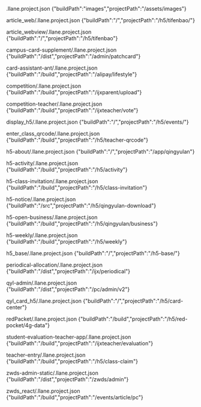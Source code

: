 .llane.project.json
{"buildPath":"images","projectPath":"/assets/images"}

article_web/.llane.project.json
{"buildPath":"/","projectPath":"/h5/tifenbao/"}

article_webview/.llane.project.json
{"buildPath":"/","projectPath":"/h5/tifenbao"}

campus-card-supplement/.llane.project.json
{"buildPath":"/dist","projectPath":"/admin/patchcard"}

card-assistant-ant/.llane.project.json
{"buildPath":"/build","projectPath":"/alipay/lifestyle"}

competition/.llane.project.json
{"buildPath":"/build","projectPath":"/ijxparent/upload"}

competition-teacher/.llane.project.json
{"buildPath":"/build","projectPath":"/ijxteacher/vote"}

display_h5/.llane.project.json
{"buildPath":"/","projectPath":"/h5/events/"}

enter_class_qrcode/.llane.project.json
{"buildPath":"/build","projectPath":"/h5/teacher-qrcode"}

h5-about/.llane.project.json
{"buildPath":"/","projectPath":"/app/qingyulan"}

h5-activity/.llane.project.json
{"buildPath":"/build","projectPath":"/h5/activity"}

h5-class-invitation/.llane.project.json
{"buildPath":"/build","projectPath":"/h5/class-invitation"}

h5-notice/.llane.project.json
{"buildPath":"/src","projectPath":"/h5/qingyulan-download"}

h5-open-business/.llane.project.json
{"buildPath":"/build","projectPath":"/h5/qingyulan/business"}

h5-weekly/.llane.project.json
{"buildPath":"/build","projectPath":"/h5/weekly"}

h5_base/.llane.project.json
{"buildPath":"/","projectPath":"/h5-base/"}

periodical-allocation/.llane.project.json
{"buildPath":"/dist","projectPath":"/ijx/periodical"}

qyl-admin/.llane.project.json
{"buildPath":"/dist","projectPath":"/pc/admin/v2"}

qyl_card_h5/.llane.project.json
{"buildPath":"/","projectPath":"/h5/card-center"}

redPacket/.llane.project.json
{"buildPath":"/build","projectPath":"/h5/red-pocket/4g-data"}

student-evaluation-teacher-app/.llane.project.json
{"buildPath":"/build","projectPath":"/ijxteacher/evaluation"}

teacher-entry/.llane.project.json
{"buildPath":"/build","projectPath":"/h5/class-claim"}

zwds-admin-static/.llane.project.json
{"buildPath":"/dist","projectPath":"/zwds/admin"}

zwds_react/.llane.project.json
{"buildPath":"/build","projectPath":"/events/article/pc"}
